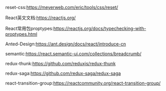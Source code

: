 reset-css:https://meyerweb.com/eric/tools/css/reset/

React英文文档:https://reactjs.org/

React常用包proptypes:https://reactjs.org/docs/typechecking-with-proptypes.html

Anted-Design:https://ant.design/docs/react/introduce-cn

semantic:https://react.semantic-ui.com/collections/breadcrumb/

redux-thunk:https://github.com/reduxjs/redux-thunk

redux-saga:https://github.com/redux-saga/redux-saga

react-transition-group:https://reactcommunity.org/react-transition-group/

